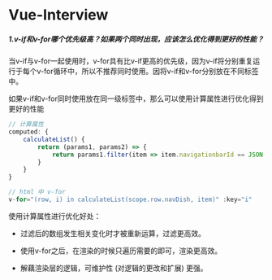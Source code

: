 # Vue-Interview

##### 1.v-if和v-for哪个优先级高？如果两个同时出现，应该怎么优化得到更好的性能？

​	当v-if与v-for一起使用时，v-for具有比v-if更高的优先级，因为v-if将分别重复运行于每个v-for循环中，所以不推荐同时使用。因将v-if和v-for分别放在不同标签中。

​	如果v-if和v-for同时使用放在同一级标签中，那么可以使用计算属性进行优化得到更好的性能

```javascript
// 计算属性
computed: {
	calculateList() {
		return (params1, params2) => {
			return params1.filter(item => item.navigationbarId == JSON.parse(params2).navigationbarId);
		}
	}
}

// html 中 v-for
v-for="(row, i) in calculateList(scope.row.navDish, item)" :key="i"
```

使用计算属性进行优化好处：

* 过滤后的数组发生相关变化时才被重新运算，过滤更高效。

* 使用v-for之后，在渲染的时候只遍历需要的即可，渲染更高效。

* 解藕渲染层的逻辑，可维护性 (对逻辑的更改和扩展) 更强。



